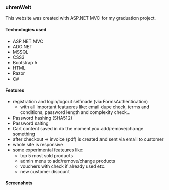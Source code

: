 ### uhrenWelt
This website was created with ASP.NET MVC for my graduation project.

#### Technologies used 
- ASP.NET MVC
- ADO.NET
- MSSQL
- CSS3
- Bootstrap 5
- HTML
- Razor
- C#

#### Features 
- registration and login/logout selfmade (via FormsAuthentication)
  - with all important featueres like: email dupe check, terms and conditions, password length and complexity check... 
- Password hashing (SHA512)
- Password salting
- Cart content saved in db the moment you add/remove/change something
- after checkout -> invoice (pdf) is created and sent via email to customer
- whole site is responsive
- some experimental feateures like:
  - top 5 most sold products
  - admin menu to add/remove/change products
  - vouchers with check if already used etc.
  - new customer discount

#### Screenshots

